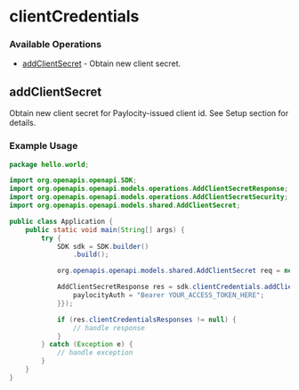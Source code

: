 # clientCredentials

### Available Operations

* [addClientSecret](#addclientsecret) - Obtain new client secret.

## addClientSecret

Obtain new client secret for Paylocity-issued client id. See Setup section for details.

### Example Usage

```java
package hello.world;

import org.openapis.openapi.SDK;
import org.openapis.openapi.models.operations.AddClientSecretResponse;
import org.openapis.openapi.models.operations.AddClientSecretSecurity;
import org.openapis.openapi.models.shared.AddClientSecret;

public class Application {
    public static void main(String[] args) {
        try {
            SDK sdk = SDK.builder()
                .build();

            org.openapis.openapi.models.shared.AddClientSecret req = new AddClientSecret("veritatis");            

            AddClientSecretResponse res = sdk.clientCredentials.addClientSecret(req, new AddClientSecretSecurity("deserunt") {{
                paylocityAuth = "Bearer YOUR_ACCESS_TOKEN_HERE";
            }});

            if (res.clientCredentialsResponses != null) {
                // handle response
            }
        } catch (Exception e) {
            // handle exception
        }
    }
}
```
